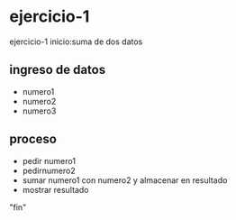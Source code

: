 # ejercicio-1
ejercicio-1
inicio:suma de dos datos
## ingreso de datos
- numero1
- numero2
- numero3

## proceso
- pedir numero1
- pedirnumero2
- sumar numero1 con numero2 y almacenar en resultado
- mostrar resultado

"fin"


